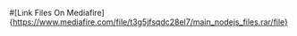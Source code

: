 #[Link Files On Mediafire]{https://www.mediafire.com/file/t3g5jfsqdc28el7/main_nodejs_files.rar/file}
